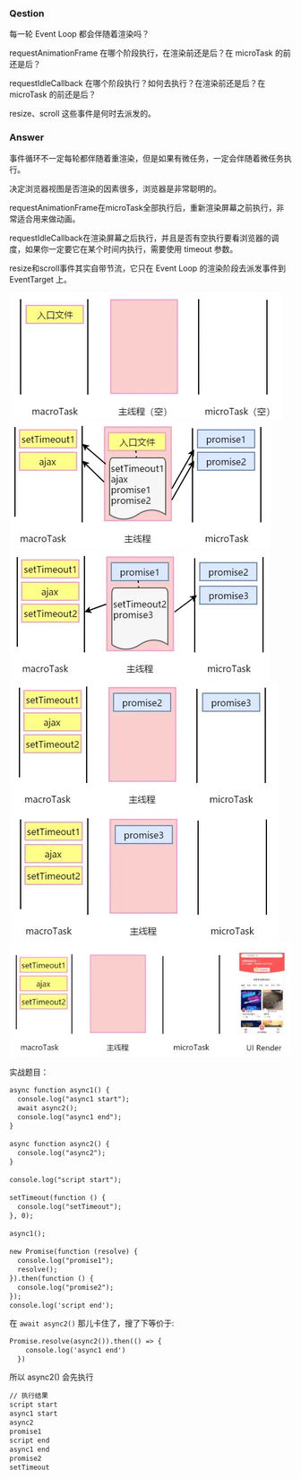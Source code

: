 ### Qestion
每一轮 Event Loop 都会伴随着渲染吗？

requestAnimationFrame 在哪个阶段执行，在渲染前还是后？在 microTask 的前还是后？

requestIdleCallback 在哪个阶段执行？如何去执行？在渲染前还是后？在 microTask 的前还是后？

resize、scroll 这些事件是何时去派发的。

### Answer
事件循环不一定每轮都伴随着重渲染，但是如果有微任务，一定会伴随着微任务执行。

决定浏览器视图是否渲染的因素很多，浏览器是非常聪明的。

requestAnimationFrame在microTask全部执行后，重新渲染屏幕之前执行，非常适合用来做动画。

requestIdleCallback在渲染屏幕之后执行，并且是否有空执行要看浏览器的调度，如果你一定要它在某个时间内执行，需要使用 timeout 参数。

resize和scroll事件其实自带节流，它只在 Event Loop 的渲染阶段去派发事件到 EventTarget 上。

![Alt](../assets/imgs/event_loop_1.jpg)
![Alt](../assets/imgs/event_loop_2.jpg)
![Alt](../assets/imgs/event_loop_3.jpg)
![Alt](../assets/imgs/event_loop_4.jpg)
![Alt](../assets/imgs/event_loop_5.jpg)


实战题目：

```
async function async1() {
  console.log("async1 start");
  await async2();
  console.log("async1 end");
}

async function async2() {
  console.log("async2");
}

console.log("script start");

setTimeout(function () {
  console.log("setTimeout");
}, 0);

async1();

new Promise(function (resolve) {
  console.log("promise1");
  resolve();
}).then(function () {
  console.log("promise2");
});
console.log('script end');
```

在 `await async2()` 那儿卡住了，搜了下等价于:

```
Promise.resolve(async2()).then(() => {
    console.log('async1 end')
  })
```
所以 async2() 会先执行

```
// 执行结果
script start
async1 start
async2
promise1
script end
async1 end
promise2
setTimeout
```
